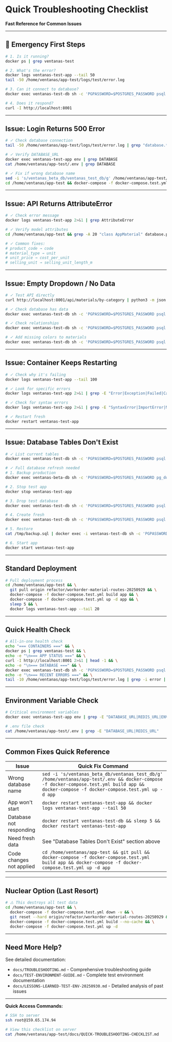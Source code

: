 # Quick Troubleshooting Checklist
**Fast Reference for Common Issues**

---

## 🚨 Emergency First Steps

```bash
# 1. Is it running?
docker ps | grep ventanas-test

# 2. What's the error?
docker logs ventanas-test-app --tail 50
tail -50 /home/ventanas/app-test/logs/test/error.log

# 3. Can it connect to database?
docker exec ventanas-test-db sh -c 'PGPASSWORD=$POSTGRES_PASSWORD psql -U $POSTGRES_USER -l'

# 4. Does it respond?
curl -I http://localhost:8001
```

---

## Issue: Login Returns 500 Error

```bash
# ✓ Check database connection
tail -50 /home/ventanas/app-test/logs/test/error.log | grep "database.*does not exist"

# ✓ Verify DATABASE_URL
docker exec ventanas-test-app env | grep DATABASE
cat /home/ventanas/app-test/.env | grep DATABASE

# ✓ Fix if wrong database name
sed -i 's/ventanas_beta_db/ventanas_test_db/g' /home/ventanas/app-test/.env
cd /home/ventanas/app-test && docker-compose -f docker-compose.test.yml build app && docker-compose -f docker-compose.test.yml up -d app
```

---

## Issue: API Returns AttributeError

```bash
# ✓ Check error message
docker logs ventanas-test-app 2>&1 | grep AttributeError

# ✓ Verify model attributes
cd /home/ventanas/app-test && grep -A 20 "class AppMaterial" database.py

# ✓ Common fixes:
# product_code → code
# material_type → unit
# unit_price → cost_per_unit
# selling_unit → selling_unit_length_m
```

---

## Issue: Empty Dropdown / No Data

```bash
# ✓ Test API directly
curl http://localhost:8001/api/materials/by-category | python3 -m json.tool | head -50

# ✓ Check database has data
docker exec ventanas-test-db sh -c 'PGPASSWORD=$POSTGRES_PASSWORD psql -U $POSTGRES_USER -d ventanas_test_db -c "SELECT COUNT(*) FROM app_materials;"'

# ✓ Check relationships
docker exec ventanas-test-db sh -c 'PGPASSWORD=$POSTGRES_PASSWORD psql -U $POSTGRES_USER -d ventanas_test_db -c "SELECT COUNT(*) FROM material_colors;"'

# ✓ Add missing colors to materials
docker exec ventanas-test-db sh -c 'PGPASSWORD=$POSTGRES_PASSWORD psql -U $POSTGRES_USER -d ventanas_test_db -c "INSERT INTO material_colors (material_id, color_id, price_per_unit, is_available, created_at, updated_at) SELECT m.id, c.id, m.cost_per_unit, true, NOW(), NOW() FROM app_materials m CROSS JOIN colors c WHERE m.category = '\''Perfiles'\'' AND NOT EXISTS (SELECT 1 FROM material_colors mc WHERE mc.material_id = m.id AND mc.color_id = c.id);"'
```

---

## Issue: Container Keeps Restarting

```bash
# ✓ Check why it's failing
docker logs ventanas-test-app --tail 100

# ✓ Look for specific errors
docker logs ventanas-test-app 2>&1 | grep -E "Error|Exception|Failed|Cannot"

# ✓ Check for syntax errors
docker logs ventanas-test-app 2>&1 | grep -E "SyntaxError|ImportError|ModuleNotFoundError"

# ✓ Restart fresh
docker restart ventanas-test-app
```

---

## Issue: Database Tables Don't Exist

```bash
# ✓ List current tables
docker exec ventanas-test-db sh -c 'PGPASSWORD=$POSTGRES_PASSWORD psql -U $POSTGRES_USER -d ventanas_test_db -c "\dt"'

# ✓ Full database refresh needed
# 1. Backup production
docker exec ventanas-beta-db sh -c 'PGPASSWORD=$POSTGRES_PASSWORD pg_dump -U $POSTGRES_USER -d ventanas_beta_db --clean --if-exists' > /tmp/backup.sql

# 2. Stop test app
docker stop ventanas-test-app

# 3. Drop test database
docker exec ventanas-test-db sh -c 'PGPASSWORD=$POSTGRES_PASSWORD psql -U $POSTGRES_USER -d postgres -c "DROP DATABASE IF EXISTS ventanas_test_db;"'

# 4. Create fresh
docker exec ventanas-test-db sh -c 'PGPASSWORD=$POSTGRES_PASSWORD psql -U $POSTGRES_USER -d postgres -c "CREATE DATABASE ventanas_test_db;"'

# 5. Restore
cat /tmp/backup.sql | docker exec -i ventanas-test-db sh -c 'PGPASSWORD=$POSTGRES_PASSWORD psql -U $POSTGRES_USER -d ventanas_test_db'

# 6. Start app
docker start ventanas-test-app
```

---

## Standard Deployment

```bash
# Full deployment process
cd /home/ventanas/app-test && \
  git pull origin refactor/workorder-material-routes-20250929 && \
  docker-compose -f docker-compose.test.yml build app && \
  docker-compose -f docker-compose.test.yml up -d app && \
  sleep 5 && \
  docker logs ventanas-test-app --tail 20
```

---

## Quick Health Check

```bash
# All-in-one health check
echo "=== CONTAINERS ===" && \
docker ps | grep ventanas-test && \
echo -e "\n=== APP STATUS ===" && \
curl -I http://localhost:8001 2>&1 | head -1 && \
echo -e "\n=== DATABASE ===" && \
docker exec ventanas-test-db sh -c 'PGPASSWORD=$POSTGRES_PASSWORD psql -U $POSTGRES_USER -d ventanas_test_db -c "SELECT '\''users'\'' as table, COUNT(*) FROM users UNION ALL SELECT '\''quotes'\'', COUNT(*) FROM quotes UNION ALL SELECT '\''materials'\'', COUNT(*) FROM app_materials;"' && \
echo -e "\n=== RECENT ERRORS ===" && \
tail -10 /home/ventanas/app-test/logs/test/error.log | grep -i error || echo "No recent errors"
```

---

## Environment Variable Check

```bash
# Critical environment variables
docker exec ventanas-test-app env | grep -E "DATABASE_URL|REDIS_URL|ENVIRONMENT|DEBUG"

# .env file check
cat /home/ventanas/app-test/.env | grep -E "DATABASE_URL|REDIS_URL"
```

---

## Common Fixes Quick Reference

| Issue | Quick Fix Command |
|-------|------------------|
| Wrong database name | `sed -i 's/ventanas_beta_db/ventanas_test_db/g' /home/ventanas/app-test/.env && docker-compose -f docker-compose.test.yml build app && docker-compose -f docker-compose.test.yml up -d app` |
| App won't start | `docker restart ventanas-test-app && docker logs ventanas-test-app --tail 50` |
| Database not responding | `docker restart ventanas-test-db && sleep 5 && docker restart ventanas-test-app` |
| Need fresh data | See "Database Tables Don't Exist" section above |
| Code changes not applied | `cd /home/ventanas/app-test && git pull && docker-compose -f docker-compose.test.yml build app && docker-compose -f docker-compose.test.yml up -d app` |

---

## Nuclear Option (Last Resort)

```bash
# ⚠️ This destroys all test data
cd /home/ventanas/app-test && \
  docker-compose -f docker-compose.test.yml down -v && \
  git reset --hard origin/refactor/workorder-material-routes-20250929 && \
  docker-compose -f docker-compose.test.yml build --no-cache && \
  docker-compose -f docker-compose.test.yml up -d
```

---

## Need More Help?

See detailed documentation:
- `docs/TROUBLESHOOTING.md` - Comprehensive troubleshooting guide
- `docs/TEST-ENVIRONMENT-GUIDE.md` - Complete test environment documentation
- `docs/LESSONS-LEARNED-TEST-ENV-20250930.md` - Detailed analysis of past issues

---

**Quick Access Commands:**

```bash
# SSH to server
ssh root@159.65.174.94

# View this checklist on server
cat /home/ventanas/app-test/docs/QUICK-TROUBLESHOOTING-CHECKLIST.md
```
